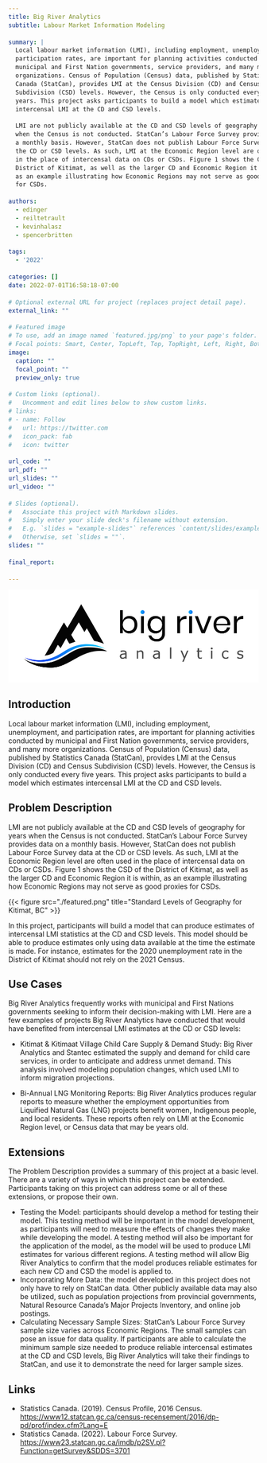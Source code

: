 ```yaml
---
title: Big River Analytics
subtitle: Labour Market Information Modeling

summary: |
  Local labour market information (LMI), including employment, unemployment, and
  participation rates, are important for planning activities conducted by
  municipal and First Nation governments, service providers, and many more
  organizations. Census of Population (Census) data, published by Statistics
  Canada (StatCan), provides LMI at the Census Division (CD) and Census
  Subdivision (CSD) levels. However, the Census is only conducted every five
  years. This project asks participants to build a model which estimates
  intercensal LMI at the CD and CSD levels.

  LMI are not publicly available at the CD and CSD levels of geography for years
  when the Census is not conducted. StatCan’s Labour Force Survey provides data on
  a monthly basis. However, StatCan does not publish Labour Force Survey data at
  the CD or CSD levels. As such, LMI at the Economic Region level are often used
  in the place of intercensal data on CDs or CSDs. Figure 1 shows the CSD of the
  District of Kitimat, as well as the larger CD and Economic Region it is within,
  as an example illustrating how Economic Regions may not serve as good proxies
  for CSDs.

authors:
  - edinger
  - reiltetrault
  - kevinhalasz
  - spencerbritten

tags:
  - '2022'

categories: []
date: 2022-07-01T16:58:18-07:00

# Optional external URL for project (replaces project detail page).
external_link: ""

# Featured image
# To use, add an image named `featured.jpg/png` to your page's folder.
# Focal points: Smart, Center, TopLeft, Top, TopRight, Left, Right, BottomLeft, Bottom, BottomRight.
image:
  caption: ""
  focal_point: ""
  preview_only: true

# Custom links (optional).
#   Uncomment and edit lines below to show custom links.
# links:
# - name: Follow
#   url: https://twitter.com
#   icon_pack: fab
#   icon: twitter

url_code: ""
url_pdf: ""
url_slides: ""
url_video: ""

# Slides (optional).
#   Associate this project with Markdown slides.
#   Simply enter your slide deck's filename without extension.
#   E.g. `slides = "example-slides"` references `content/slides/example-slides.md`.
#   Otherwise, set `slides = ""`.
slides: ""

final_report:

---
```

![](BigRiverLogo.png)

## Introduction
Local labour market information (LMI), including employment, unemployment, and
participation rates, are important for planning activities conducted by
municipal and First Nation governments, service providers, and many more
organizations. Census of Population (Census) data, published by Statistics
Canada (StatCan), provides LMI at the Census Division (CD) and Census
Subdivision (CSD) levels. However, the Census is only conducted every five
years. This project asks participants to build a model which estimates
intercensal LMI at the CD and CSD levels.


## Problem Description
LMI are not publicly available at the CD and CSD levels of geography for years
when the Census is not conducted. StatCan’s Labour Force Survey provides data on
a monthly basis. However, StatCan does not publish Labour Force Survey data at
the CD or CSD levels. As such, LMI at the Economic Region level are often used
in the place of intercensal data on CDs or CSDs. Figure 1 shows the CSD of the
District of Kitimat, as well as the larger CD and Economic Region it is within,
as an example illustrating how Economic Regions may not serve as good proxies
for CSDs.

{{< figure src="./featured.png" title="Standard Levels of Geography for Kitimat, BC" >}}

In this project, participants will build a model that can produce estimates of
intercensal LMI statistics at the CD and CSD levels. This model should be able
to produce estimates only using data available at the time the estimate is made.
For instance, estimates for the 2020 unemployment rate in the District of
Kitimat should not rely on the 2021 Census.

## Use Cases
Big River Analytics frequently works with municipal and First Nations
governments seeking to inform their decision-making with LMI. Here are a few
examples of projects Big River Analytics have conducted that would have
benefited from intercensal LMI estimates at the CD or CSD levels:

  * Kitimat & Kitimaat Village Child Care Supply & Demand Study: Big River
    Analytics and Stantec estimated the supply and demand for child care
    services, in order to anticipate and address unmet demand. This analysis
    involved modeling population changes, which used LMI to inform migration
    projections.

  * Bi-Annual LNG Monitoring Reports: Big River Analytics produces regular
    reports to measure whether the employment opportunities from Liquified
    Natural Gas (LNG) projects benefit women, Indigenous people, and local
    residents. These reports often rely on LMI at the Economic Region level, or
    Census data that may be years old.

## Extensions
The Problem Description provides a summary of this project at a basic level.
There are a variety of ways in which this project can be extended. Participants
taking on this project can address some or all of these extensions, or propose
their own.

  * Testing the Model: participants should develop a method for testing their
    model. This testing method will be important in the model development, as
    participants will need to measure the effects of changes they make while
    developing the model. A testing method will also be important for the
    application of the model, as the model will be used to produce LMI estimates
    for various different regions. A testing method will allow Big River
    Analytics to confirm that the model produces reliable estimates for each
    new CD and CSD the model is applied to.
  * Incorporating More Data: the model developed in this project does not only
    have to rely on StatCan data. Other publicly available data may also be
    utilized, such as population projections from provincial governments,
    Natural Resource Canada’s Major Projects Inventory, and online job postings.
  * Calculating Necessary Sample Sizes: StatCan’s Labour Force Survey sample
    size varies across Economic Regions. The small samples can pose an issue for
    data quality. If participants are able to calculate the minimum sample size
    needed to produce reliable intercensal estimates at the CD and CSD levels,
    Big River Analytics will take their findings to StatCan, and use it to
    demonstrate the need for larger sample sizes.

## Links

  * Statistics Canada. (2019). Census Profile, 2016 Census.
https://www12.statcan.gc.ca/census-recensement/2016/dp-pd/prof/index.cfm?Lang=E
  * Statistics Canada. (2022). Labour Force Survey.
https://www23.statcan.gc.ca/imdb/p2SV.pl?Function=getSurvey&SDDS=3701
